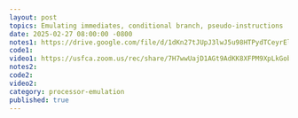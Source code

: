 ```yaml
---
layout: post
topics: Emulating immediates, conditional branch, pseudo-instructions
date: 2025-02-27 08:00:00 -0800
notes1: https://drive.google.com/file/d/1dKn27tJUpJ3lwJ5u98HTPydTCeyrElJl/view?usp=sharing
code1: 
video1: https://usfca.zoom.us/rec/share/7H7wwUajD1AGt9AdKK8XFPM9XpLkGobPQYdWuVlsgKOEPm3zUle0UR4BvaF-PWDP.5qvODptxKLa3fNyo
notes2: 
code2: 
video2: 
category: processor-emulation
published: true
---
```

